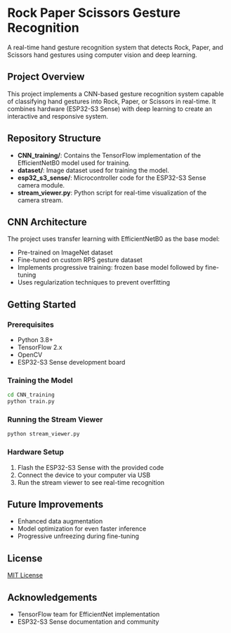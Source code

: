 # Rock Paper Scissors Gesture Recognition

A real-time hand gesture recognition system that detects Rock, Paper, and Scissors hand gestures using computer vision and deep learning.

## Project Overview

This project implements a CNN-based gesture recognition system capable of classifying hand gestures into Rock, Paper, or Scissors in real-time. It combines hardware (ESP32-S3 Sense) with deep learning to create an interactive and responsive system.

## Repository Structure

- **CNN_training/**: Contains the TensorFlow implementation of the EfficientNetB0 model used for training.
- **dataset/**: Image dataset used for training the model.
- **esp32_s3_sense/**: Microcontroller code for the ESP32-S3 Sense camera module.
- **stream_viewer.py**: Python script for real-time visualization of the camera stream.

## CNN Architecture

The project uses transfer learning with EfficientNetB0 as the base model:
- Pre-trained on ImageNet dataset
- Fine-tuned on custom RPS gesture dataset
- Implements progressive training: frozen base model followed by fine-tuning
- Uses regularization techniques to prevent overfitting

## Getting Started

### Prerequisites
- Python 3.8+
- TensorFlow 2.x
- OpenCV
- ESP32-S3 Sense development board

### Training the Model
```bash
cd CNN_training
python train.py
```

### Running the Stream Viewer
```bash
python stream_viewer.py
```

### Hardware Setup
1. Flash the ESP32-S3 Sense with the provided code
2. Connect the device to your computer via USB
3. Run the stream viewer to see real-time recognition

## Future Improvements
- Enhanced data augmentation
- Model optimization for even faster inference
- Progressive unfreezing during fine-tuning

## License
[MIT License](LICENSE)

## Acknowledgements
- TensorFlow team for EfficientNet implementation
- ESP32-S3 Sense documentation and community
